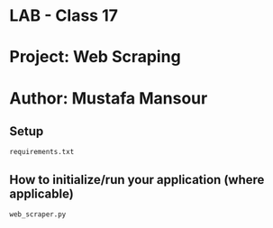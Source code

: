 # LAB - Class 17
# Project: Web Scraping
# Author: Mustafa Mansour
## Setup 
```
requirements.txt

```
## How to initialize/run your application (where applicable)
```
web_scraper.py

```